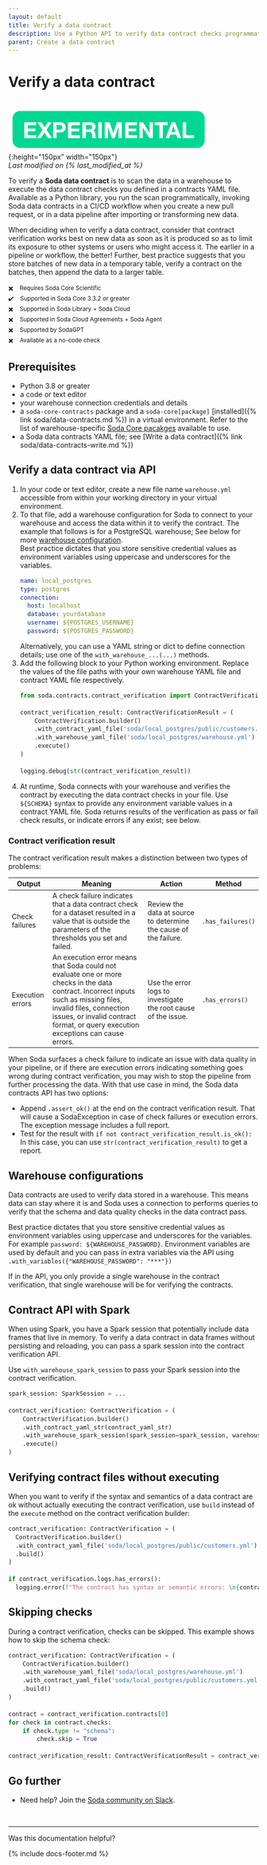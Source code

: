 ```yaml
---
layout: default
title: Verify a data contract
description: Use a Python API to verify data contract checks programmatically with Soda.
parent: Create a data contract
---
```


# Verify a data contract
<br />![experimental](/assets/images/experimental.png){:height="150px" width="150px"} <br />
*Last modified on {% last_modified_at %}*

To verify a **Soda data contract** is to scan the data in a warehouse to execute the data contract checks you defined in a contracts YAML file. Available as a Python library, you run the scan programmatically, invoking Soda data contracts in a CI/CD workflow when you create a new pull request, or in a data pipeline after importing or transforming new data. 

When deciding when to verify a data contract, consider that contract verification works best on new data as soon as it is produced so as to limit its exposure to other systems or users who might access it. The earlier in a pipeline or workflow, the better!  Further, best practice suggests that you store batches of new data in a temporary table, verify a contract on the batches, then append the data to a larger table.

<small>✖️ &nbsp;&nbsp; Requires Soda Core Scientific</small><br />
<small>✔️ &nbsp;&nbsp; Supported in Soda Core 3.3.2 or greater</small><br />
<small>✖️ &nbsp;&nbsp; Supported in Soda Library + Soda Cloud</small><br />
<small>✖️ &nbsp;&nbsp; Supported in Soda Cloud Agreements + Soda Agent</small><br />
<small>✖️ &nbsp;&nbsp; Supported by SodaGPT</small><br />
<small>✖️ &nbsp;&nbsp; Available as a no-code check</small>

## Prerequisites
* Python 3.8 or greater
* a code or text editor
* your warehouse connection credentials and details
* a `soda-core-contracts` package and a `soda-core[package]` [installed]({% link soda/data-contracts.md %}) in a virtual environment. Refer to the list of warehouse-specific <a href="https://github.com/sodadata/soda-core/blob/main/docs/installation.md" target="_blank">Soda Core pacakges</a> available to use.
* a Soda data contracts YAML file; see [Write a data contract]({% link soda/data-contracts-write.md %})

## Verify a data contract via API
1. In your code or text editor, create a new file name `warehouse.yml` accessible from within your working directory in your virtual environment.
2. To that file, add a warehouse configuration for Soda to connect to your warehouse and access the data within it to verify the contract. The example that follows is for a PostgreSQL warehouse; See below for more [warehouse configuration](#warehouse-configurations). <br />Best practice dictates that you store sensitive credential values as environment variables using uppercase and underscores for the variables. 
    ```yaml
    name: local_postgres
    type: postgres
    connection:
      host: localhost
      database: yourdatabase
      username: ${POSTGRES_USERNAME}
      password: ${POSTGRES_PASSWORD}
    ``` 
    Alternatively, you can use a YAML string or dict to define connection details; use one of the `with_warehouse_...(...)` methods.
3. Add the following block to your Python working environment. Replace the values of the file paths with your own warehouse YAML file and contract YAML file respectively.
    ```python
    from soda.contracts.contract_verification import ContractVerification, ContractVerificationResult

    contract_verification_result: ContractVerificationResult = (
        ContractVerification.builder()
        .with_contract_yaml_file('soda/local_postgres/public/customers.yml')
        .with_warehouse_yaml_file('soda/local_postgres/warehouse.yml')
        .execute()
    )

    logging.debug(str(contract_verification_result))
    ```
4. At runtime, Soda connects with your warehouse and verifies the contract by executing the data contract checks in your file. Use `${SCHEMA}` syntax to provide any environment variable values in a contract YAML file. Soda returns results of the verification as pass or fail check results, or indicate errors if any exist; see below.

### Contract verification result

The contract verification result makes a distinction between two types of problems: 

| Output           | Meaning                                                                                                                                                                                                                                              | Action                                                            | Method            |
|------------------|------------------------------------------------------------------------------------------------------------------------------------------------------------------------------------------------------------------------------------------------------|-------------------------------------------------------------------|-------------------|
| Check failures   | A check failure indicates that a data contract check for a dataset resulted in a value that is outside the parameters of the thresholds you set and failed.                                                                                          | Review the data at source to determine the cause of the failure.  | `.has_failures()` |
| Execution errors | An execution error means that Soda could not evaluate one or more checks in the data contract. Incorrect inputs such as missing files, invalid files, connection issues, or invalid contract format, or query execution exceptions can cause errors. | Use the error logs to investigate the root cause of the issue.    | `.has_errors()`   |

When Soda surfaces a check failure to indicate an issue with data quality in your pipeline, or if there are execution errors indicating something goes wrong during contract verification, you may wish to stop the pipeline from further processing the data. With that use case in mind, the Soda data contracts API has two options:
* Append `.assert_ok()` at the end on the contract verification result.  That will cause a SodaException in case of check failures or execution errors.  The exception message includes a full report.
* Test for the result with `if not contract_verification_result.is_ok():`  In this case, you can use `str(contract_verification_result)` to get a report.

## Warehouse configurations

Data contracts are used to verify data stored in a warehouse. This means data can stay where it is and Soda uses 
a connection to performs queries to verify that the schema and data quality checks in the data contract pass.

Best practice dictates that you store sensitive credential values as environment variables using uppercase and 
underscores for the variables.  For example `password: ${WAREHOUSE_PASSWORD}`.  Environment variables are used 
by default and you can pass in extra variables via the API using `.with_variables({"WAREHOUSE_PASSWORD": "***"})`

If in the API, you only provide a single warehouse in the contract verification, that single warehouse will be 
for verifying the contracts.  

## Contract API with Spark

When using Spark, you have a Spark session that potentially include data frames that live in memory.  To verify 
a data contract in data frames without persisting and reloading, you can pass a spark session into the 
contract verification API.

Use `with_warehouse_spark_session` to pass your Spark session into the contract verification.

```python
spark_session: SparkSession = ...

contract_verification: ContractVerification = (
    ContractVerification.builder()
    .with_contract_yaml_str(contract_yaml_str)
    .with_warehouse_spark_session(spark_session=spark_session, warehouse_name="spark_ds")
    .execute()
)
```

## Verifying contract files without executing

When you want to verify if the syntax and semantics of a data contract are ok without actually executing the 
contract verification, use `build` instead of the `execute` method on the contract verification builder:

```python
contract_verification: ContractVerification = (
  ContractVerification.builder()
  .with_contract_yaml_file('soda/local_postgres/public/customers.yml')
  .build()
)

if contract_verification.logs.has_errors():
  logging.error(f"The contract has syntax or semantic errors: \n{contract_verification.logs}")
```

## Skipping checks

During a contract verification, checks can be skipped.  This example shows how to skip the 
schema check:

```python
contract_verification: ContractVerification = (
    ContractVerification.builder()
    .with_warehouse_yaml_file('soda/local_postgres/warehouse.yml')
    .with_contract_yaml_file('soda/local_postgres/public/customers.yml')
    .build()
)

contract = contract_verification.contracts[0]
for check in contract.checks:
    if check.type != "schema":
        check.skip = True

contract_verification_result: ContractVerificationResult = contract_verification.execute()
```

## Go further

* Need help? Join the <a href="https://community.soda.io/slack" target="_blank"> Soda community on Slack</a>.
<br />

---

Was this documentation helpful?

<!-- LikeBtn.com BEGIN -->
<span class="likebtn-wrapper" data-theme="tick" data-i18n_like="Yes" data-ef_voting="grow" data-show_dislike_label="true" data-counter_zero_show="true" data-i18n_dislike="No"></span>
<script>(function(d,e,s){if(d.getElementById("likebtn_wjs"))return;a=d.createElement(e);m=d.getElementsByTagName(e)[0];a.async=1;a.id="likebtn_wjs";a.src=s;m.parentNode.insertBefore(a, m)})(document,"script","//w.likebtn.com/js/w/widget.js");</script>
<!-- LikeBtn.com END -->

{% include docs-footer.md %}
